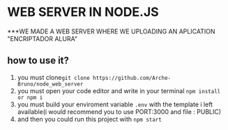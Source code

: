 # WEB SERVER IN NODE.JS

***WE MADE A WEB SERVER WHERE WE UPLOADING AN APLICATION "ENCRIPTADOR ALURA"

## how to use it?
1. you must clone`git clone https://github.com/Arche-Bruno/node_web_server`
2. you must open your code editor and write in your terminal `npm install or npm i`
3. you must build your enviroment variable `.env` with the template i left available(i would recommend you to use PORT:3000 and file : PUBLIC)
4. and then you could run this project with `npm start`